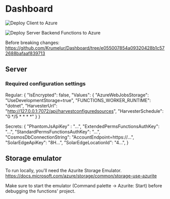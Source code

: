 # Dashboard

![Deploy Client to Azure](https://github.com/Krumelur/Dashboard/workflows/Deploy%20Client%20to%20Azure/badge.svg?branch=master)

![Deploy Server Backend Functions to Azure](https://github.com/Krumelur/Dashboard/workflows/Deploy%20Server%20Backend%20Functions%20to%20Azure/badge.svg?branch=master)

Before breaking changes: https://github.com/Krumelur/Dashboard/tree/e055007854a09320428b1c572688bafaaf839713

## Server

### Required configuration settings

Regular:
{
  "IsEncrypted": false,
  "Values": {
    "AzureWebJobsStorage": "UseDevelopmentStorage=true",
    "FUNCTIONS_WORKER_RUNTIME": "dotnet",
    "HarvesterUrl": "http://127.0.0.1:7072/api/harvestconfiguredsources",
    "HarvesterSchedule": "0 */5 * * * *"
  }
}

Secrets:
{
    "PhantomJsApiKey" : "...",
    "ExtendedPermsFunctionsAuthKey": "...",
    "StandardPermsFunctionsAuthKey": "...",
    "CosmosDbConnectionString": "AccountEndpoint=https://...",
    "SolarEdgeApiKey": "8H...",
    "SolarEdgeLocationId": "4...",
}

## Storage emulator

To run locally, you'll need the Azurite Storage Emulator.
https://docs.microsoft.com/azure/storage/common/storage-use-azurite

Make sure to start the emulator (Command palette -> Azurite: Start) before debugging the functions' project.


 